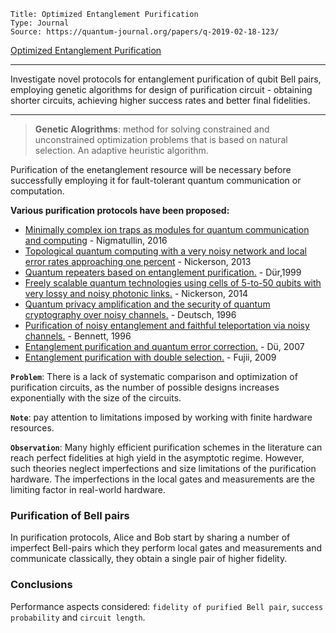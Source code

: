 ```
Title: Optimized Entanglement Purification
Type: Journal
Source: https://quantum-journal.org/papers/q-2019-02-18-123/
```

[Optimized Entanglement Purification](https://quantum-journal.org/papers/q-2019-02-18-123/)


---

Investigate novel protocols for entanglement purification of qubit Bell pairs, employing genetic algorithms for design of purification circuit - obtaining shorter circuits, achieving higher success rates and better final fidelities.

---


> __Genetic Alogrithms__: method for solving constrained and unconstrained optimization problems that is based on natural selection. An adaptive heuristic algorithm.

Purification of the enetanglement resource will be necessary before successfully employing it for fault-tolerant quantum communication or computation.

__Various purification protocols have been proposed:__
* [Minimally complex ion traps as modules for quantum communication and computing](https://doi.org/10.1088/1367-2630/18/10/103028) - Nigmatullin, 2016
* [Topological quantum computing with a very noisy network and local error rates approaching one percent](https://doi.org/10.1038/ncomms2773) - Nickerson, 2013
* [Quantum repeaters based on entanglement
purification.](https://doi.org/10.1103/physreva.59.169) - Dür,1999
* [Freely scalable quantum technologies using cells of 5-to-50 qubits with very lossy and noisy photonic links.](https://doi.org/10.1103/physrevx.4.041041) - Nickerson, 2014
* [Quantum privacy amplification and the security of quantum cryptography over noisy channels.](https://doi.org/10.1103/physrevlett.77.2818) - Deutsch, 1996
* [Purification of noisy entanglement and faithful teleportation via noisy channels.](https://doi.org/10.1103/physrevlett.76.722) - Bennett, 1996
* [Entanglement purification and quantum error correction.](https://doi.org/10.1088/0034-4885/70/8/r03) - Dü, 2007
* [Entanglement purification with double selection.](https://doi.org/10.1103/physreva.80.042308) - Fujii, 2009


__`Problem`__: There is a lack of systematic comparison and optimization of purification circuits, as the number of possible designs increases exponentially with the size of the circuits.

__`Note`__: pay attention to limitations imposed by working with finite hardware resources.

__`Observation`__: Many highly efficient purification schemes in the literature can reach perfect fidelities at high yield in the asymptotic regime. However, such theories neglect imperfections and size limitations of the purification hardware. The imperfections in the local gates and measurements are the limiting factor in real-world hardware.

### Purification of Bell pairs

In purification protocols, Alice and Bob start by sharing a number of imperfect Bell-pairs which they perform local gates and measurements and communicate classically, they obtain a single pair of higher fidelity.

### Conclusions

Performance aspects considered: `fidelity of purified Bell pair`, `success probability` and `circuit length`.

